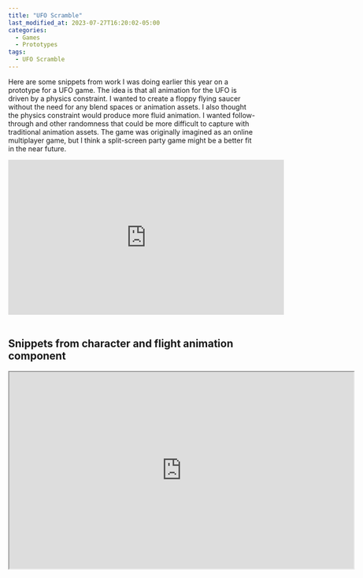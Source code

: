```yaml
---
title: "UFO Scramble"
last_modified_at: 2023-07-27T16:20:02-05:00
categories:
  - Games
  - Prototypes
tags:
  - UFO Scramble
---
```


Here are some snippets from work I was doing earlier this year on a prototype for a UFO game. The idea is that all animation for the UFO is driven by a physics constraint.
I wanted to create a floppy flying saucer without the need for any blend spaces or animation assets. I also thought the physics constraint would produce more fluid animation. 
I wanted follow-through and other randomness that could be more difficult to capture with traditional animation assets. The game was originally imagined as an online multiplayer game, but
I think a split-screen party game might be a better fit in the near future.
<iframe width="560" height="315" src="https://www.youtube.com/embed/68dZs0q3eas" title="YouTube video player" frameborder="0" allow="accelerometer; autoplay; clipboard-write; encrypted-media; gyroscope; picture-in-picture; web-share" allowfullscreen></iframe>
<br>
<br>
<h2>
Snippets from character and flight animation component
</h2>
<iframe src="https://blueprintue.com/render/rxrggnqg/" scrolling="no" allowfullscreen width="700" height="400"></iframe>

